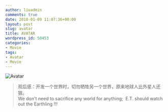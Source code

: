 ```yaml
---
author: liuadmin
comments: true
date: 2010-01-09 11:07:36+00:00
layout: post
slug: avatar
title: AVATAR
wordpress_id: 50453
categories:
- Movie
tags:
- Avatar
- Movie
---
```


![Avatar](http://farm5.static.flickr.com/4069/4259420818_1e47f2a782_o.jpg)<br />

<blockquote>观后感：开发一个世界时，切勿牺牲另一个世界，原来地球人比外星人还狠。<br />We don't need to sacrifice any world for anything;  E.T. should watch out the Earthling !!!</blockquote>
